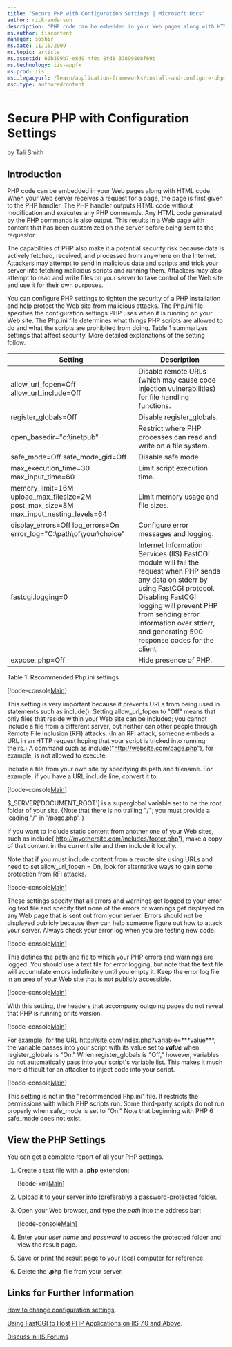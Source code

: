 ```yaml
---
title: "Secure PHP with Configuration Settings | Microsoft Docs"
author: rick-anderson
description: "PHP code can be embedded in your Web pages along with HTML code. When your Web server receives a request for a page, the page is first given to the PHP handl..."
ms.author: iiscontent
manager: soshir
ms.date: 11/15/2009
ms.topic: article
ms.assetid: 60b399b7-e8d9-4f0a-8fd8-37899808f69b
ms.technology: iis-appfx
ms.prod: iis
msc.legacyurl: /learn/application-frameworks/install-and-configure-php-on-iis/secure-php-with-configuration-settings
msc.type: authoredcontent
---
```

Secure PHP with Configuration Settings
====================
by Tali Smith

## Introduction

PHP code can be embedded in your Web pages along with HTML code. When your Web server receives a request for a page, the page is first given to the PHP handler. The PHP handler outputs HTML code without modification and executes any PHP commands. Any HTML code generated by the PHP commands is also output. This results in a Web page with content that has been customized on the server before being sent to the requestor.

The capabilities of PHP also make it a potential security risk because data is actively fetched, received, and processed from anywhere on the Internet. Attackers may attempt to send in malicious data and scripts and trick your server into fetching malicious scripts and running them. Attackers may also attempt to read and write files on your server to take control of the Web site and use it for their own purposes.

You can configure PHP settings to tighten the security of a PHP installation and help protect the Web site from malicious attacks. The Php.ini file specifies the configuration settings PHP uses when it is running on your Web site. The Php.ini file determines what things PHP scripts are allowed to do and what the scripts are prohibited from doing. Table 1 summarizes settings that affect security. More detailed explanations of the setting follow.

| **Setting** | **Description** |
| --- | --- |
| allow\_url\_fopen=Off allow\_url\_include=Off | Disable remote URLs (which may cause code injection vulnerabilities) for file handling functions. |
| register\_globals=Off | Disable register\_globals. |
| open\_basedir="c:\inetpub\" | Restrict where PHP processes can read and write on a file system. |
| safe\_mode=Off safe\_mode\_gid=Off | Disable safe mode. |
| max\_execution\_time=30 max\_input\_time=60 | Limit script execution time. |
| memory\_limit=16M upload\_max\_filesize=2M post\_max\_size=8M max\_input\_nesting\_levels=64 | Limit memory usage and file sizes. |
| display\_errors=Off log\_errors=On error\_log="C:\path\of\your\choice" | Configure error messages and logging. |
| fastcgi.logging=0 | Internet Information Services (IIS) FastCGI module will fail the request when PHP sends any data on stderr by using FastCGI protocol. Disabling FastCGI logging will prevent PHP from sending error information over stderr, and generating 500 response codes for the client. |
| expose\_php=Off | Hide presence of PHP. |

Table 1: Recommended Php.ini settings


[!code-console[Main](secure-php-with-configuration-settings/samples/sample1.cmd)]


This setting is very important because it prevents URLs from being used in statements such as include(). Setting allow\_url\_fopen to "Off" means that only files that reside within your Web site can be included; you cannot include a file from a different server, but neither can other people through Remote File Inclusion (RFI) attacks. (In an RFI attack, someone embeds a URL in an HTTP request hoping that your script is tricked into running theirs.) A command such as include("http://website.com/page.php"), for example, is not allowed to execute.

Include a file from your own site by specifying its path and filename. For example, if you have a URL include line, convert it to:


[!code-console[Main](secure-php-with-configuration-settings/samples/sample2.cmd)]


$\_SERVER['DOCUMENT\_ROOT'] is a superglobal variable set to be the root folder of your site. (Note that there is no trailing "/"; you must provide a leading "/" in '/page.php'. )

If you want to include static content from another one of your Web sites, such as include('http://myothersite.com/includes/footer.php'), make a copy of that content in the current site and then include it locally.

Note that if you must include content from a remote site using URLs and need to set allow\_url\_fopen = On, look for alternative ways to gain some protection from RFI attacks.


[!code-console[Main](secure-php-with-configuration-settings/samples/sample3.cmd)]


These settings specify that all errors and warnings get logged to your error log text file and specify that none of the errors or warnings get displayed on any Web page that is sent out from your server. Errors should not be displayed publicly because they can help someone figure out how to attack your server. Always check your error log when you are testing new code.


[!code-console[Main](secure-php-with-configuration-settings/samples/sample4.cmd)]


This defines the path and fie to which your PHP errors and warnings are logged. You should use a text file for error logging, but note that the text file will accumulate errors indefinitely until you empty it. Keep the error log file in an area of your Web site that is not publicly accessible.


[!code-console[Main](secure-php-with-configuration-settings/samples/sample5.cmd)]


With this setting, the headers that accompany outgoing pages do not reveal that PHP is running or its version.


[!code-console[Main](secure-php-with-configuration-settings/samples/sample6.cmd)]


For example, for the URL http://site.com/index.php?variable=***value***, the variable passes into your script with its value set to ***value*** when register\_globals is "On." When register\_globals is "Off," however, variables do not automatically pass into your script's variable list. This makes it much more difficult for an attacker to inject code into your script.


[!code-console[Main](secure-php-with-configuration-settings/samples/sample7.cmd)]


This setting is not in the "recommended Php.ini" file. It restricts the permissions with which PHP scripts run. Some third-party scripts do not run properly when safe\_mode is set to "On." Note that beginning with PHP 6 safe\_mode does not exist.

## View the PHP Settings

You can get a complete report of all your PHP settings.

1. Create a text file with a **.php** extension:  

    [!code-xml[Main](secure-php-with-configuration-settings/samples/sample8.xml)]
2. Upload it to your server into (preferably) a password-protected folder.
3. Open your Web browser, and type the *path* into the address bar:  

    [!code-console[Main](secure-php-with-configuration-settings/samples/sample9.cmd)]
4. Enter your *user name* and *password* to access the protected folder and view the result page.
5. Save or print the result page to your local computer for reference.
6. Delete the **.php** file from your server.

## Links for Further Information

[How to change configuration settings](http://ie.php.net/configuration.changes).

[Using FastCGI to Host PHP Applications on IIS 7.0 and Above](../install-and-configure-php-applications-on-iis/using-fastcgi-to-host-php-applications-on-iis.md#PHP_Security_Recommendations_).

[Discuss in IIS Forums](https://forums.iis.net/1102.aspx)